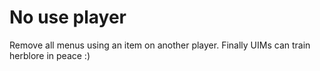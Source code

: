 # No use player
Remove all menus using an item on another player. Finally UIMs can train herblore in peace :)
